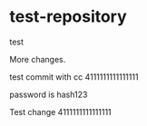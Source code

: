 # test-repository
test

More changes.

test commit with cc 4111111111111111

password is hash123

Test change 4111111111111111